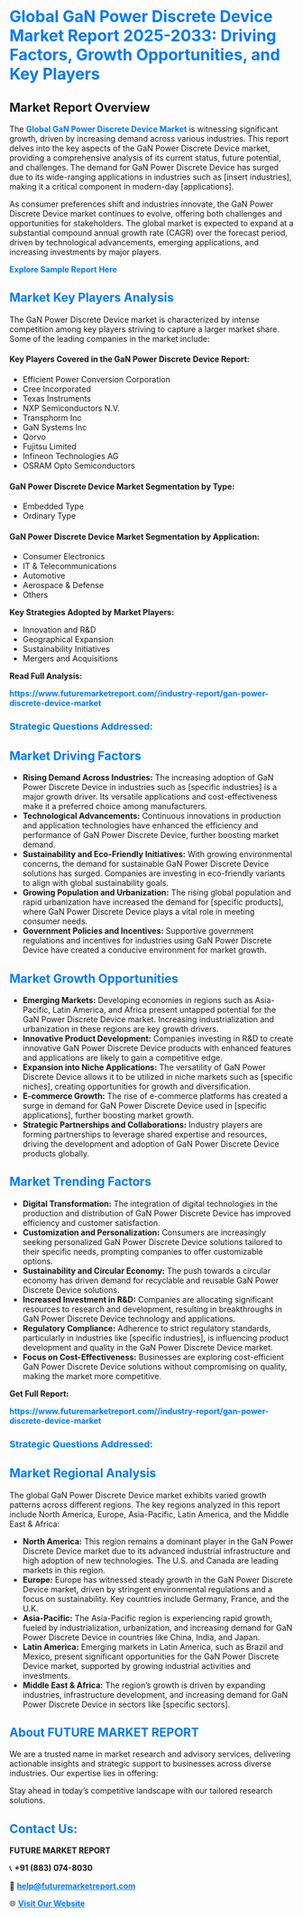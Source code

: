<h1 style="color: #007BFF;">Global GaN Power Discrete Device Market Report 2025-2033: Driving Factors, Growth Opportunities, and Key Players</h1>

<section id="overview">
<h2>Market Report Overview</h2>
<p>The <a href="https://www.futuremarketreport.com//industry-report/gan-power-discrete-device-market" style="color: #007BFF; text-decoration: none;"><strong>Global GaN Power Discrete Device Market</strong></a> is witnessing significant growth, driven by increasing demand across various industries. This report delves into the key aspects of the GaN Power Discrete Device market, providing a comprehensive analysis of its current status, future potential, and challenges. The demand for GaN Power Discrete Device has surged due to its wide-ranging applications in industries such as [insert industries], making it a critical component in modern-day [applications].</p>
<p>As consumer preferences shift and industries innovate, the GaN Power Discrete Device market continues to evolve, offering both challenges and opportunities for stakeholders. The global market is expected to expand at a substantial compound annual growth rate (CAGR) over the forecast period, driven by technological advancements, emerging applications, and increasing investments by major players.</p>
</section>

<section id="overview">
<p><a href="https://www.futuremarketreport.com//request-sample/reportId=75886" style="color: #007BFF; text-decoration: none;"><strong>Explore Sample Report Here</strong></a></p>
</section>

<section id="key-players">
<h2 style="color: #007BFF;">Market Key Players Analysis</h2>
<p>The GaN Power Discrete Device market is characterized by intense competition among key players striving to capture a larger market share. Some of the leading companies in the market include:</p>
<h4>Key Players Covered in the GaN Power Discrete Device Report:</h4>
<ul><li>Efficient Power Conversion Corporation</li><li>Cree Incorporated</li><li>Texas Instruments</li><li>NXP Semiconductors N.V.</li><li>Transphorm Inc</li><li>GaN Systems Inc</li><li>Qorvo</li><li>Fujitsu Limited</li><li>Infineon Technologies AG</li><li>OSRAM Opto Semiconductors</li></ul>
<h4>GaN Power Discrete Device Market Segmentation by Type:</h4>
<ul><li>Embedded Type</li><li>Ordinary Type</li></ul>

<h4>GaN Power Discrete Device Market Segmentation by Application:</h4>
<ul><li>Consumer Electronics</li><li>IT &amp; Telecommunications</li><li>Automotive</li><li>Aerospace &amp; Defense</li><li>Others</li></ul>
<p><strong>Key Strategies Adopted by Market Players:</strong></p>
<ul>
<li>Innovation and R&D</li>
<li>Geographical Expansion</li>
<li>Sustainability Initiatives</li>
<li>Mergers and Acquisitions</li>
</ul>
</section>

<section>
<p><strong>Read Full Analysis: </strong></p><a href="https://www.futuremarketreport.com//industry-report/gan-power-discrete-device-market" style="color: #007BFF; text-decoration: none;"><strong>https://www.futuremarketreport.com//industry-report/gan-power-discrete-device-market</strong></a>
<h3 style="color: #007BFF;">Strategic Questions Addressed:</h3>
</section>

<section id="driving-factors">
<h2 style="color: #007BFF;">Market Driving Factors</h2>
<ul>
<li><strong>Rising Demand Across Industries:</strong> The increasing adoption of GaN Power Discrete Device in industries such as [specific industries] is a major growth driver. Its versatile applications and cost-effectiveness make it a preferred choice among manufacturers.</li>
<li><strong>Technological Advancements:</strong> Continuous innovations in production and application technologies have enhanced the efficiency and performance of GaN Power Discrete Device, further boosting market demand.</li>
<li><strong>Sustainability and Eco-Friendly Initiatives:</strong> With growing environmental concerns, the demand for sustainable GaN Power Discrete Device solutions has surged. Companies are investing in eco-friendly variants to align with global sustainability goals.</li>
<li><strong>Growing Population and Urbanization:</strong> The rising global population and rapid urbanization have increased the demand for [specific products], where GaN Power Discrete Device plays a vital role in meeting consumer needs.</li>
<li><strong>Government Policies and Incentives:</strong> Supportive government regulations and incentives for industries using GaN Power Discrete Device have created a conducive environment for market growth.</li>
</ul>
</section>

<section id="growth-opportunities">
<h2 style="color: #007BFF;">Market Growth Opportunities</h2>
<ul>
<li><strong>Emerging Markets:</strong> Developing economies in regions such as Asia-Pacific, Latin America, and Africa present untapped potential for the GaN Power Discrete Device market. Increasing industrialization and urbanization in these regions are key growth drivers.</li>
<li><strong>Innovative Product Development:</strong> Companies investing in R&D to create innovative GaN Power Discrete Device products with enhanced features and applications are likely to gain a competitive edge.</li>
<li><strong>Expansion into Niche Applications:</strong> The versatility of GaN Power Discrete Device allows it to be utilized in niche markets such as [specific niches], creating opportunities for growth and diversification.</li>
<li><strong>E-commerce Growth:</strong> The rise of e-commerce platforms has created a surge in demand for GaN Power Discrete Device used in [specific applications], further boosting market growth.</li>
<li><strong>Strategic Partnerships and Collaborations:</strong> Industry players are forming partnerships to leverage shared expertise and resources, driving the development and adoption of GaN Power Discrete Device products globally.</li>
</ul>
</section>

<section id="trending-factors">
<h2 style="color: #007BFF;">Market Trending Factors</h2>
<ul>
<li><strong>Digital Transformation:</strong> The integration of digital technologies in the production and distribution of GaN Power Discrete Device has improved efficiency and customer satisfaction.</li>
<li><strong>Customization and Personalization:</strong> Consumers are increasingly seeking personalized GaN Power Discrete Device solutions tailored to their specific needs, prompting companies to offer customizable options.</li>
<li><strong>Sustainability and Circular Economy:</strong> The push towards a circular economy has driven demand for recyclable and reusable GaN Power Discrete Device solutions.</li>
<li><strong>Increased Investment in R&D:</strong> Companies are allocating significant resources to research and development, resulting in breakthroughs in GaN Power Discrete Device technology and applications.</li>
<li><strong>Regulatory Compliance:</strong> Adherence to strict regulatory standards, particularly in industries like [specific industries], is influencing product development and quality in the GaN Power Discrete Device market.</li>
<li><strong>Focus on Cost-Effectiveness:</strong> Businesses are exploring cost-efficient GaN Power Discrete Device solutions without compromising on quality, making the market more competitive.</li>
</ul>
</section>

<section>
<p><strong>Get Full Report: </strong></p><a href="https://www.futuremarketreport.com//industry-report/gan-power-discrete-device-market" style="color: #007BFF; text-decoration: none;"><strong>https://www.futuremarketreport.com//industry-report/gan-power-discrete-device-market</strong></a>
<h3 style="color: #007BFF;">Strategic Questions Addressed:</h3>
</section>


<section id="regional-analysis">
<h2 style="color: #007BFF;">Market Regional Analysis</h2>
<p>The global GaN Power Discrete Device market exhibits varied growth patterns across different regions. The key regions analyzed in this report include North America, Europe, Asia-Pacific, Latin America, and the Middle East & Africa:</p>
<ul>
<li><strong>North America:</strong> This region remains a dominant player in the GaN Power Discrete Device market due to its advanced industrial infrastructure and high adoption of new technologies. The U.S. and Canada are leading markets in this region.</li>
<li><strong>Europe:</strong> Europe has witnessed steady growth in the GaN Power Discrete Device market, driven by stringent environmental regulations and a focus on sustainability. Key countries include Germany, France, and the U.K.</li>
<li><strong>Asia-Pacific:</strong> The Asia-Pacific region is experiencing rapid growth, fueled by industrialization, urbanization, and increasing demand for GaN Power Discrete Device in countries like China, India, and Japan.</li>
<li><strong>Latin America:</strong> Emerging markets in Latin America, such as Brazil and Mexico, present significant opportunities for the GaN Power Discrete Device market, supported by growing industrial activities and investments.</li>
<li><strong>Middle East & Africa:</strong> The region’s growth is driven by expanding industries, infrastructure development, and increasing demand for GaN Power Discrete Device in sectors like [specific sectors].</li>
</ul>
</section>

<footer>
<h2 style="color: #007BFF;">About FUTURE MARKET REPORT</h2>
<p>We are a trusted name in market research and advisory services, delivering actionable insights and strategic support to businesses across diverse industries. Our expertise lies in offering:</p>

<p>Stay ahead in today’s competitive landscape with our tailored research solutions.</p>

<h2 style="color: #007BFF;">Contact Us:</h2>
<p><strong>FUTURE MARKET REPORT</strong></p>
<p>📞 <strong>+91 (883) 074-8030</strong></p>
<p>📧 <strong><a href="mailto:help@futuremarketreport.com" style="color: #007BFF;">help@futuremarketreport.com</a></strong></p>
<p>🌐 <strong><a href="https://www.futuremarketreport.com/" style="color: #007BFF;">Visit Our Website</a></strong></p>
</footer>